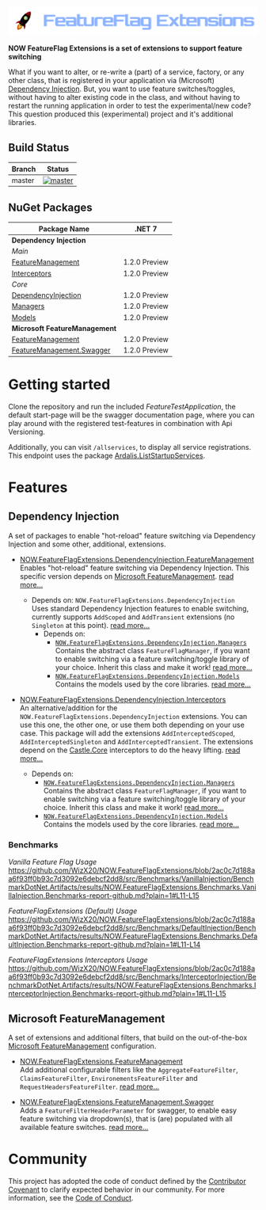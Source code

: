 
![FeatureFlag Extensions Banner](res/banner/banner.png)

**NOW FeatureFlag Extensions is a set of extensions to support feature switching**

What if you want to alter, or re-write a (part) of a service, factory, or any other class, that
is registered in your application via (Microsoft) [Dependency Injection](https://docs.microsoft.com/en-us/dotnet/core/extensions/dependency-injection). But, you want to use feature switches/toggles, without having to alter existing code in the class, and without having to restart the running application in order to test the experimental/new code? This question produced this (experimental) project and it's additional libraries.

Build Status
------------

Branch | Status
--- | :---:
master | [![master](https://github.com/WizX20/NOW.FeatureFlagExtensions/actions/workflows/ci.yml/badge.svg?branch=master&event=push)](https://github.com/WizX20/NOW.FeatureFlagExtensions/actions/workflows/ci.yml)

NuGet Packages
---------------------------

| Package Name | .NET 7 |
| ------------ | :-----------: |
| **Dependency Injection** |
| *Main* |
| [FeatureManagement][NOW.FeatureFlagExtensions.DependencyInjection.FeatureManagement.nuget] | 1.2.0 Preview |
| [Interceptors][NOW.FeatureFlagExtensions.DependencyInjection.Interceptors.nuget] | 1.2.0 Preview |
| *Core* |
| [DependencyInjection][NOW.FeatureFlagExtensions.DependencyInjection.nuget] | 1.2.0 Preview |
| [Managers][NOW.FeatureFlagExtensions.DependencyInjection.Managers.nuget] | 1.2.0 Preview |
| [Models][NOW.FeatureFlagExtensions.DependencyInjection.Models.nuget] | 1.2.0 Preview |
| **Microsoft FeatureManagement** |
| [FeatureManagement][NOW.FeatureFlagExtensions.FeatureManagement.nuget] | 1.2.0 Preview |
| [FeatureManagement.Swagger][NOW.FeatureFlagExtensions.FeatureManagement.Swagger.nuget] | 1.2.0 Preview |


# Getting started

Clone the repository and run the included *FeatureTestApplication*, the default start-page will be the swagger documentation page, where you can play around with the registered test-features in combination with Api Versioning.

Additionally, you can visit `/allservices`, to display all service registrations. This endpoint
uses the package [Ardalis.ListStartupServices](https://github.com/ardalis/AspNetCoreStartupServices).


# Features

## Dependency Injection

A set of packages to enable "hot-reload" feature switching via Dependency Injection and some other, additional, extensions.

- [NOW.FeatureFlagExtensions.DependencyInjection.FeatureManagement](#todo)<br>
  Enables "hot-reload" feature switching via Dependency Injection. This specific version depends on [Microsoft FeatureManagement](https://github.com/microsoft/FeatureManagement-Dotnet). [read more...](#todo)
  - Depends on: `NOW.FeatureFlagExtensions.DependencyInjection`<br>
    Uses standard Dependency Injection features to enable switching, currently supports `AddScoped` and `AddTransient` extensions (no `Singleton` at this point). [read more...](#todo)
    - Depends on:
      - [`NOW.FeatureFlagExtensions.DependencyInjection.Managers`](#todo)<br>
        Contains the abstract class `FeatureFlagManager`, if you want to enable switching via a feature switching/toggle library of your choice. Inherit this class and make it work! [read more...](#todo)
      - [`NOW.FeatureFlagExtensions.DependencyInjection.Models`](#todo)<br>
        Contains the models used by the core libraries. [read more...](#todo)

- [NOW.FeatureFlagExtensions.DependencyInjection.Interceptors](#todo)<br>
  An alternative/addition for the `NOW.FeatureFlagExtensions.DependencyInjection` extensions. You can use this one, the other one, or use them both depending on your use case. This package will add the extensions `AddInterceptedScoped`, `AddInterceptedSingleton` and `AddInterceptedTransient`. The extensions depend on the [Castle.Core](https://github.com/castleproject/Core) interceptors to do the heavy lifting. [read more...](#todo)
    - Depends on:
      - [`NOW.FeatureFlagExtensions.DependencyInjection.Managers`](#todo)<br>
        Contains the abstract class `FeatureFlagManager`, if you want to enable switching via a feature switching/toggle library of your choice. Inherit this class and make it work! [read more...](#todo)
      - [`NOW.FeatureFlagExtensions.DependencyInjection.Models`](#todo)<br>
        Contains the models used by the core libraries. [read more...](#todo)

### Benchmarks

*Vanilla Feature Flag Usage*
https://github.com/WizX20/NOW.FeatureFlagExtensions/blob/2ac0c7d188aa6f93ff0b93c7d3092e6debcf2dd8/src/Benchmarks/VanillaInjection/BenchmarkDotNet.Artifacts/results/NOW.FeatureFlagExtensions.Benchmarks.VanillaInjection.Benchmarks-report-github.md?plain=1#L11-L15

*FeatureFlagExtensions (Default) Usage*
https://github.com/WizX20/NOW.FeatureFlagExtensions/blob/2ac0c7d188aa6f93ff0b93c7d3092e6debcf2dd8/src/Benchmarks/DefaultInjection/BenchmarkDotNet.Artifacts/results/NOW.FeatureFlagExtensions.Benchmarks.DefaultInjection.Benchmarks-report-github.md?plain=1#L11-L14

*FeatureFlagExtensions Interceptors Usage*
https://github.com/WizX20/NOW.FeatureFlagExtensions/blob/2ac0c7d188aa6f93ff0b93c7d3092e6debcf2dd8/src/Benchmarks/InterceptorInjection/BenchmarkDotNet.Artifacts/results/NOW.FeatureFlagExtensions.Benchmarks.InterceptorInjection.Benchmarks-report-github.md?plain=1#L11-L15


## Microsoft FeatureManagement

A set of extensions and additional filters, that build on the out-of-the-box [Microsoft FeatureManagement](https://github.com/microsoft/FeatureManagement-Dotnet) configuration.

  - [NOW.FeatureFlagExtensions.FeatureManagement](#todo)<br>
    Add additional configurable filters like the `AggregateFeatureFilter`, `ClaimsFeatureFilter`, `EnvironementsFeatureFilter` and `RequestHeadersFeatureFilter`. [read more...](#todo)

  - [NOW.FeatureFlagExtensions.FeatureManagement.Swagger](#todo)<br>
    Adds a `FeatureFilterHeaderParameter` for swagger, to enable easy feature switching via dropdown(s), that is (are) populated with all available feature switches. [read more...](#todo)


# Community

This project has adopted the code of conduct defined by the [Contributor Covenant](https://contributor-covenant.org/) to clarify expected behavior in our community. For more information, see the [Code of Conduct](docs/CODE_OF_CONDUCT.md).


[NOW.FeatureFlagExtensions.DependencyInjection.FeatureManagement.nuget]: https://www.nuget.org/packages/NOW.FeatureFlagExtensions.DependencyInjection.FeatureManagement
[NOW.FeatureFlagExtensions.DependencyInjection.Interceptors.nuget]: https://www.nuget.org/packages/NOW.FeatureFlagExtensions.DependencyInjection.Interceptors
[NOW.FeatureFlagExtensions.DependencyInjection.nuget]: https://www.nuget.org/packages/NOW.FeatureFlagExtensions.DependencyInjection
[NOW.FeatureFlagExtensions.DependencyInjection.Managers.nuget]: https://www.nuget.org/packages/NOW.FeatureFlagExtensions.DependencyInjection.Managers
[NOW.FeatureFlagExtensions.DependencyInjection.Models.nuget]: https://www.nuget.org/packages/NOW.FeatureFlagExtensions.DependencyInjection.Models

[NOW.FeatureFlagExtensions.FeatureManagement.nuget]: https://www.nuget.org/packages/NOW.FeatureFlagExtensions.FeatureManagement
[NOW.FeatureFlagExtensions.FeatureManagement.Swagger.nuget]: https://www.nuget.org/packages/NOW.FeatureFlagExtensions.FeatureManagement.Swagger